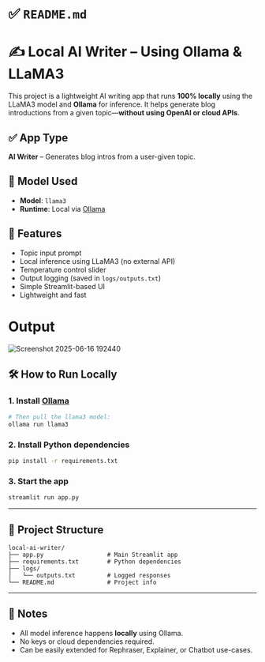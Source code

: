 # ✅ `README.md`

# ✍️ Local AI Writer – Using Ollama & LLaMA3

This project is a lightweight AI writing app that runs **100% locally** using the LLaMA3 model and **Ollama** for inference. It helps generate blog introductions from a given topic—**without using OpenAI or cloud APIs**.


## ✅ App Type
**AI Writer** – Generates blog intros from a user-given topic.


## 🧠 Model Used
- **Model**: `llama3`  
- **Runtime**: Local via [Ollama](https://ollama.com)


## 🚀 Features

- Topic input prompt
- Local inference using LLaMA3 (no external API)
- Temperature control slider
- Output logging (saved in `logs/outputs.txt`)
- Simple Streamlit-based UI
- Lightweight and fast


# Output
![Screenshot 2025-06-16 192440](https://github.com/user-attachments/assets/7abd1027-ad57-4474-8383-adc1bd9ddd06)


## 🛠 How to Run Locally

### 1. Install [Ollama](https://ollama.com/download)
```bash
# Then pull the llama3 model:
ollama run llama3
````

### 2. Install Python dependencies

```bash
pip install -r requirements.txt
```

### 3. Start the app

```bash
streamlit run app.py
```

---

## 📁 Project Structure

```
local-ai-writer/
├── app.py                  # Main Streamlit app
├── requirements.txt        # Python dependencies
├── logs/
│   └── outputs.txt         # Logged responses
└── README.md               # Project info
```

---

## 📝 Notes

* All model inference happens **locally** using Ollama.
* No keys or cloud dependencies required.
* Can be easily extended for Rephraser, Explainer, or Chatbot use-cases.
